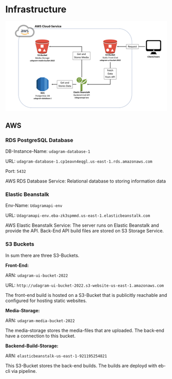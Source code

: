 # Infrastructure

![infrastructure_diagram](./pictures/infrastructure_diagramm.png)

## AWS

### RDS PostgreSQL Database

DB-Instance-Name: `udagram-database-1`

URL: `udagram-database-1.cp1eavn4eqgl.us-east-1.rds.amazonaws.com`

Port: `5432`

AWS RDS Database Service: Relational database to storing information data

### Elastic Beanstalk

Env-Name: `Udagramapi-env`

URL: `Udagramapi-env.eba-zk3spmmd.us-east-1.elasticbeanstalk.com`

AWS Elastic Beanstalk Service: The server runs on Elastic Beanstalk and provide the API. Back-End API build files are stored on S3 Storage Service.

### S3 Buckets

In sum there are three S3-Buckets.

**Front-End:**

ARN: `udagram-ui-bucket-2022`

URL: `http://udagram-ui-bucket-2022.s3-website-us-east-1.amazonaws.com `

The front-end build is hosted on a S3-Bucket that is publicitly reachable and configured for hosting static websites.

**Media-Storage:**

ARN: `udagram-media-bucket-2022`

The media-storage stores the media-files that are uploaded. The back-end have a connection to this bucket.

**Backend-Build-Storage:**

ARN: `elasticbeanstalk-us-east-1-921195254821`

This S3-Bucket stores the back-end builds. The builds are deployd with eb-cli via pipeline.
